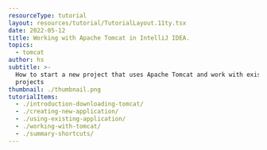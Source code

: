 ```yaml
---
resourceType: tutorial
layout: resources/tutorial/TutorialLayout.11ty.tsx
date: 2022-05-12
title: Working with Apache Tomcat in IntelliJ IDEA.
topics:
  - tomcat
author: hs
subtitle: >-
  How to start a new project that uses Apache Tomcat and work with existing
  projects
thumbnail: ./thumbnail.png
tutorialItems:
  - ./introduction-downloading-tomcat/
  - ./creating-new-application/
  - ./using-existing-application/
  - ./working-with-tomcat/
  - ./summary-shortcuts/
---
```

